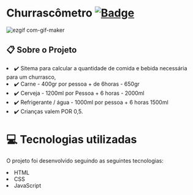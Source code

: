 # Churrascômetro [![ Badge](https://img.shields.io/badge/-Test_the_project_by_clicking_here-gray?style=flat-square&logo=&logoColor=white&link=https://https://https://https://BeatrizFernandess.github.io/Churrascometro/)](https://beadevbr.github.io/Churrascometro/)

![ezgif com-gif-maker](https://user-images.githubusercontent.com/80279567/173681452-3e8f9495-91e0-4a3a-9825-0e1d3080c9b8.gif)




## 📋 Sobre o Projeto
<li>✔️ Sitema para calcular a quantidade de comida e bebida necessária para um churrasco,<br/>
<li>✔️ Carne - 400gr por pessoa + de 6horas - 650gr<br/>
<li>✔️ Cerveja - 1200ml por Pessoa + 6 horas - 2000ml<br/>
<li>✔️ Refrigerante / água - 1000ml por pessoa + 6 horas 1500ml<br/>
<li>✔️ Crianças valem POR 0,5.

# 💻 Tecnologias utilizadas
O projeto foi desenvolvido seguindo as seguintes tecnologias:

<li>HTML
<li>CSS
<li>JavaScript
